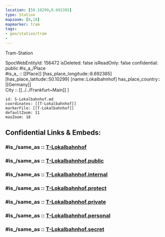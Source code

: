 ```yaml
---
location: [50.10299,8.692385] 
type: Station 
mapzoom: [8,18] 
mapmarker: tram 
tags:
- geo/station/tram
- 
---
```


Tram-Station

SpocWebEntityId: 156472
isDeleted: false
isReadOnly: false
confidential: public
#is_a_/Place  
#is_a_ :: [[Place]] 
[has_place_longitude::8.692385] 
[has_place_latitude::50.10299] 
[name::Lokalbahnhof] 
has_place_country:: [[Germany]]  
City :: [[../../Frankfurt~Main]] ] 


```leaflet
id: S-Lokalbahnhof.md
coordinates: [[T-Lokalbahnhof]] 
markerFile: [[T-Lokalbahnhof]] 
defaultZoom: 11 
maxZoom: 18
```


## Confidential Links & Embeds: 

### #is_/same_as :: [T-Lokalbahnhof](/_Standards/Earth/Continent/Europe/Europe~Central/Germany/Germany~West/Hessen/counties~Hessen/Frankfurt~Main/Stations-FFM~T/T-Lokalbahnhof.md) 

### #is_/same_as :: [T-Lokalbahnhof.public](/_public/Earth/Continent/Europe/Europe~Central/Germany/Germany~West/Hessen/counties~Hessen/Frankfurt~Main/Stations-FFM~T/T-Lokalbahnhof.public.md) 

### #is_/same_as :: [T-Lokalbahnhof.internal](/_internal/Earth/Continent/Europe/Europe~Central/Germany/Germany~West/Hessen/counties~Hessen/Frankfurt~Main/Stations-FFM~T/T-Lokalbahnhof.internal.md) 

### #is_/same_as :: [T-Lokalbahnhof.protect](/_protect/Earth/Continent/Europe/Europe~Central/Germany/Germany~West/Hessen/counties~Hessen/Frankfurt~Main/Stations-FFM~T/T-Lokalbahnhof.protect.md) 

### #is_/same_as :: [T-Lokalbahnhof.private](/_private/Earth/Continent/Europe/Europe~Central/Germany/Germany~West/Hessen/counties~Hessen/Frankfurt~Main/Stations-FFM~T/T-Lokalbahnhof.private.md) 

### #is_/same_as :: [T-Lokalbahnhof.personal](/_personal/Earth/Continent/Europe/Europe~Central/Germany/Germany~West/Hessen/counties~Hessen/Frankfurt~Main/Stations-FFM~T/T-Lokalbahnhof.personal.md) 

### #is_/same_as :: [T-Lokalbahnhof.secret](/_secret/Earth/Continent/Europe/Europe~Central/Germany/Germany~West/Hessen/counties~Hessen/Frankfurt~Main/Stations-FFM~T/T-Lokalbahnhof.secret.md)

